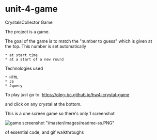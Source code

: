 # unit-4-game
CrystalsCollector Game

The project is a game.

The goal of the game is to match the "number to guess" which is given at the top.
This number is set automatically 

    * at start time 
    * at a start of a new round

Technologies used

    * HTML
    * JS
    * Jquery


To play just go to:  https://oleg-bc.github.io/hw4-crystal-game

and click on any crystal at the bottom.

This is a one screen game so there's only 1 screenshot

![game screenshot]( /master/images/readme-ss.png "Game screen shot 1")
"/master/images/readme-ss.PNG"

 of essential code, and gif walkthroughs
